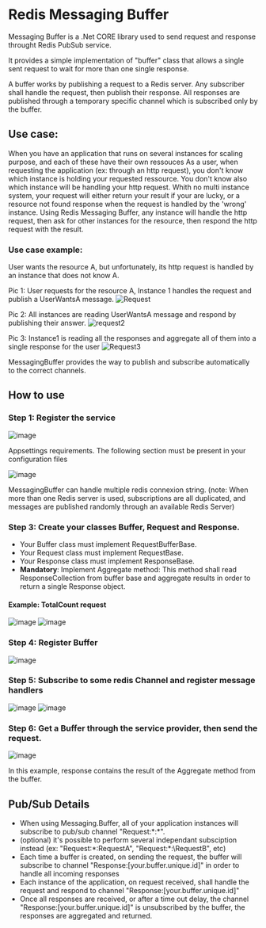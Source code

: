 # Redis Messaging Buffer
Messaging Buffer is a .Net CORE library used to send request and response throught Redis PubSub service. 

It provides a simple implementation of "buffer" class that allows a single sent request to wait for more than one single response. 

A buffer works by publishing a request to a Redis server. Any subscriber shall handle the request, then publish their response. All responses are published through a temporary specific channel which is subscribed only by the buffer.

## Use case: 
When you have an application that runs on several instances for scaling purpose, and each of these have their own ressouces
As a user, when requesting the application (ex: through an http request), you don't know which instance is holding your requested ressource. You don't know also which instance will be handling your http request.
Whith no multi instance system, your request will either return your result if your are lucky, or a resource not found response when the request is handled by the 'wrong' instance. 
Using Redis Messaging Buffer, any instance will handle the http request, then ask for other instances for the resource, then respond the http request with the result.

### Use case example: 
User wants the resource A, but unfortunately, its http request is handled by an instance that does not know A.

Pic 1: User requests for the resource A, Instance 1 handles the request and publish a UserWantsA message.
![Request](https://github.com/Raaastin/RedisMessagingBuffer/assets/160628718/2fa9de0e-6d3b-4f38-8cc5-bae4f36e4df6)

Pic 2: All instances are reading UserWantsA message and respond by publishing their answer.
![request2](https://github.com/Raaastin/RedisMessagingBuffer/assets/160628718/c2e2e893-ff8f-4ffd-9be9-0fde5e5409ee)

Pic 3: Instance1 is reading all the responses and aggregate all of them into a single response for the user
![Request3](https://github.com/Raaastin/RedisMessagingBuffer/assets/160628718/79f95499-c56c-4310-b5a7-8025a401f4ac)

MessagingBuffer provides the way to publish and subscribe automatically to the correct channels.

## How to use

### Step 1: Register the service
![image](https://github.com/Raaastin/RedisMessagingBuffer/assets/160628718/c7b5e947-f0c2-4d1b-ae41-b2d760dfbf00)

Appsettings requirements. The following section must be present in your configuration files

![image](https://github.com/Raaastin/RedisMessagingBuffer/assets/160628718/67416edb-4a1e-4a33-8f61-54ea17c6597f)

MessagingBuffer can handle multiple redis connexion string. (note: When more than one Redis server is used, subscriptions are all duplicated, and messages are published randomly through an available Redis Server)

### Step 3: Create your classes Buffer, Request and Response.
- Your Buffer class must implement RequestBufferBase. 
- Your Request class must implement RequestBase.
- Your Response class must implement ResponseBase.
- **Mandatory**: Implement Aggregate method: This method shall read ResponseCollection from buffer base and aggregate results in order to return a single Response object.

#### Example: TotalCount request
![image](https://github.com/Raaastin/RedisMessagingBuffer/assets/160628718/5c54811b-5187-4d6c-9cf9-0d7372e89dc0)
![image](https://github.com/Raaastin/RedisMessagingBuffer/assets/160628718/dfb268cf-df87-4740-be2f-dd9aae4141bc)

### Step 4: Register Buffer
![image](https://github.com/Raaastin/RedisMessagingBuffer/assets/160628718/a9e59ebd-931e-4b8c-b558-8e827b0346f0)

### Step 5: Subscribe to some redis Channel and register message handlers
![image](https://github.com/Raaastin/RedisMessagingBuffer/assets/160628718/5c28497e-1651-4aa0-87ea-f7f06f38765d)
![image](https://github.com/Raaastin/RedisMessagingBuffer/assets/160628718/6fa79167-be8a-43d4-8bcf-72323896f7fe)

### Step 6: Get a Buffer through the service provider, then send the request.
![image](https://github.com/Raaastin/RedisMessagingBuffer/assets/160628718/ca200b14-bd24-46e7-880d-67a84ed9e842)

In this example, response contains the result of the Aggregate method from the buffer.

## Pub/Sub Details
- When using Messaging.Buffer, all of your application instances will subscribe to pub/sub channel "Request:\*:\*".
- (optional) it's possible to perform several independant subsciption instead (ex: "Request:\*:RequestA", "Request:\*:\RequestB", etc)
- Each time a buffer is created, on sending the request, the buffer will subscribe to channel "Response:\[your.buffer.unique.id\]" in order to handle all incoming responses
- Each instance of the application, on request received, shall handle the request and respond to channel "Response:\[your.buffer.unique.id\]"
- Once all responses are received, or after a time out delay, the channel "Response:\[your.buffer.unique.id\]" is unsubscribed by the buffer, the responses are aggregated and returned.
